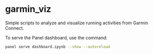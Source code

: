 # garmin_viz

Simple scripts to analyze and visualize running activities from Garmin Connect.

To serve the Panel dashboard, use the command:

```bash
panel serve dashboard.ipynb --show --autoreload
```